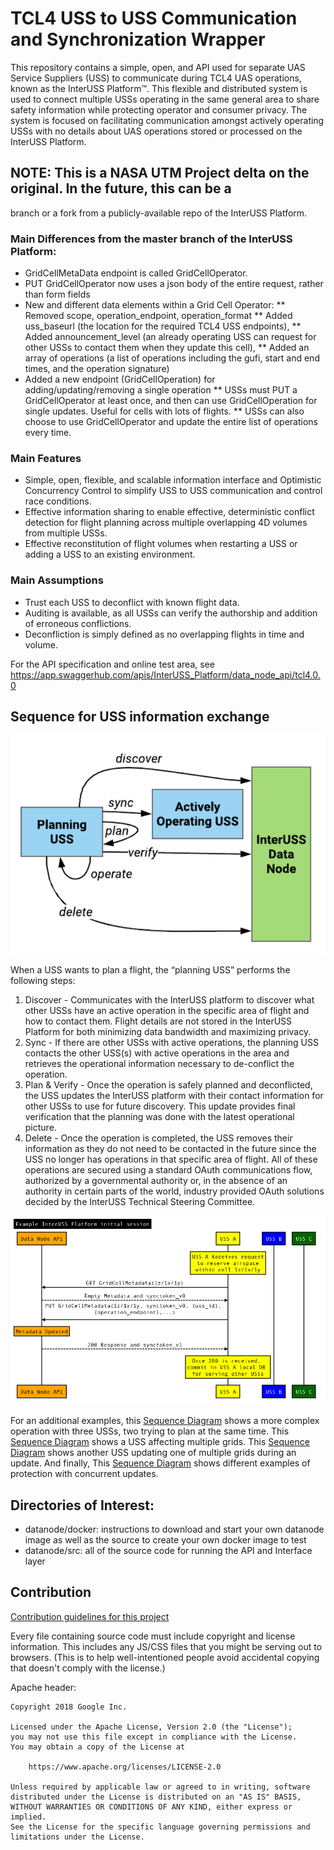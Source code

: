 # TCL4 USS to USS Communication and Synchronization Wrapper

This repository contains a simple, open, and API used for separate UAS Service
Suppliers (USS) to communicate during TCL4 UAS operations, known as the InterUSS
Platform™. This flexible and distributed system is used to connect multiple USSs
operating in the same general area to share safety information while protecting
operator and consumer privacy. The system is focused on facilitating
communication amongst actively operating USSs with no details about UAS
operations stored or processed on the InterUSS Platform.

## NOTE: This is a NASA UTM Project delta on the original. In the future, this can be a
branch or a fork from a publicly-available repo of the InterUSS Platform.

### Main Differences from the master branch of the InterUSS Platform:

*   GridCellMetaData endpoint is called GridCellOperator.
*   PUT GridCellOperator now uses a json body of the entire request, rather than form fields
*   New and different data elements within a Grid Cell Operator:
**  Removed scope, operation_endpoint, operation_format
**  Added uss_baseurl (the location for the required TCL4 USS endpoints),
**  Added announcement_level (an already operating USS can request for other USSs to contact
    them when they update this cell),
**  Added an array of operations (a list of operations including the gufi, start and end times,
    and the operation signature)
*   Added a new endpoint (GridCellOperation) for adding/updating/removing a single operation
**  USSs must PUT a GridCellOperator at least once, and then can use GridCellOperation for single
    updates. Useful for cells with lots of flights.
**  USSs can also choose to use GridCellOperator and update the entire list of operations
    every time.


### Main Features

*   Simple, open, flexible, and scalable information interface and Optimistic
    Concurrency Control to simplify USS to USS communication and control race
    conditions.
*   Effective information sharing to enable effective, deterministic conflict
    detection for flight planning across multiple overlapping 4D volumes from
    multiple USSs.
*   Effective reconstitution of flight volumes when restarting a USS or adding a
    USS to an existing environment.

### Main Assumptions

*   Trust each USS to deconflict with known flight data.
*   Auditing is available, as all USSs can verify the authorship and addition of
    erroneous conflictions.
*   Deconfliction is simply defined as no overlapping flights in time and
    volume.

For the API specification and online test area, see
https://app.swaggerhub.com/apis/InterUSS_Platform/data_node_api/tcl4.0.0

## Sequence for USS information exchange

![Simple Sequence](assets/USS0.png)

When a USS wants to plan a flight, the “planning USS” performs the following steps:

1.  Discover - Communicates with the InterUSS platform to discover what other
    USSs have an active operation in the specific area of flight and how to
    contact them. Flight details are not stored in the InterUSS Platform for
    both minimizing data bandwidth and maximizing privacy.
2.  Sync - If there are other USSs with active operations, the planning USS
    contacts the other USS(s) with active operations in the area and retrieves
    the operational information necessary to de-conflict the operation.
3.  Plan & Verify - Once the operation is safely planned and deconflicted, the
    USS updates the InterUSS platform with their contact information for other
    USSs to use for future discovery. This update provides final verification
    that the planning was done with the latest operational picture.
4.  Delete - Once the operation is completed, the USS removes their information
    as they do not need to be contacted in the future since the USS no longer
    has operations in that specific area of flight. All of these operations are
    secured using a standard OAuth communications flow, authorized by a
    governmental authority or, in the absence of an authority in certain parts
    of the world, industry provided OAuth solutions decided by the InterUSS
    Technical Steering Committee.

![Simple Sequence](assets/USS1.png)

For an additional examples, this [Sequence Diagram](assets/USS2.png) shows a
more complex operation with three USSs, two trying to plan at the same time.
This [Sequence Diagram](assets/USS3.png) shows a USS affecting multiple grids.
This [Sequence Diagram](assets/USS4.png) shows another USS updating one of
multiple grids during an update. And finally, This
[Sequence Diagram](assets/USS5.png) shows different examples of protection with
concurrent updates.

## Directories of Interest:

*   datanode/docker: instructions to download and start your own datanode image
    as well as the source to create your own docker image to test
*   datanode/src: all of the source code for running the API and Interface layer

## Contribution

[Contribution guidelines for this project](CONTRIBUTING.md)

Every file containing source code must include copyright and license
information. This includes any JS/CSS files that you might be serving out to
browsers. (This is to help well-intentioned people avoid accidental copying that
doesn't comply with the license.)

Apache header:

    Copyright 2018 Google Inc.

    Licensed under the Apache License, Version 2.0 (the "License");
    you may not use this file except in compliance with the License.
    You may obtain a copy of the License at

        https://www.apache.org/licenses/LICENSE-2.0

    Unless required by applicable law or agreed to in writing, software
    distributed under the License is distributed on an "AS IS" BASIS,
    WITHOUT WARRANTIES OR CONDITIONS OF ANY KIND, either express or implied.
    See the License for the specific language governing permissions and
    limitations under the License.
